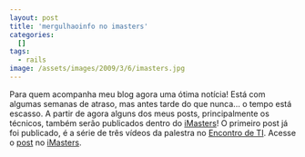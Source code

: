 ```yaml
--- 
layout: post
title: 'mergulhaoinfo no imasters'
categories: 
  []
tags:
  - rails
image: /assets/images/2009/3/6/imasters.jpg
---
```


Para quem acompanha meu blog agora uma ótima notícia! Está com algumas semanas de atraso, mas antes tarde do que nunca... o tempo está escasso. A partir de agora alguns dos meus posts, principalmente os técnicos, também serão publicados dentro do [iMasters][]! O primeiro post já foi publicado, é a série de três vídeos da palestra no [Encontro de TI][eti]. Acesse o [post][] no [iMasters][].

[iMasters]: http://imasters.com.br
[eti]: http://encontrodeti.com.br
[post]: http://imasters.uol.com.br/artigo/11652/ruby/empreendedorismo_on_rails/
